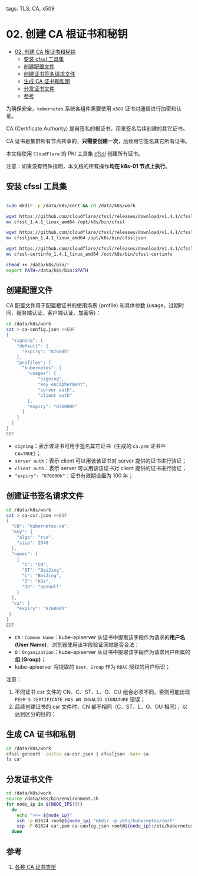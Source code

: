 tags: TLS, CA, x509

# 02. 创建 CA 根证书和秘钥

<!-- TOC -->

- [02. 创建 CA 根证书和秘钥](#02-创建-ca-根证书和秘钥)
    - [安装 cfssl 工具集](#安装-cfssl-工具集)
    - [创建配置文件](#创建配置文件)
    - [创建证书签名请求文件](#创建证书签名请求文件)
    - [生成 CA 证书和私钥](#生成-ca-证书和私钥)
    - [分发证书文件](#分发证书文件)
    - [参考](#参考)

<!-- /TOC -->

为确保安全，`kubernetes` 系统各组件需要使用 `x509` 证书对通信进行加密和认证。

CA (Certificate Authority) 是自签名的根证书，用来签名后续创建的其它证书。

CA 证书是集群所有节点共享的，**只需要创建一次**，后续用它签名其它所有证书。

本文档使用 `CloudFlare` 的 PKI 工具集 [cfssl](https://github.com/cloudflare/cfssl) 创建所有证书。

注意：如果没有特殊指明，本文档的所有操作**均在 k8s-01 节点上执行**。

## 安装 cfssl 工具集

``` bash

sudo mkdir -p /data/k8s/cert && cd /data/k8s/work

wget https://github.com/cloudflare/cfssl/releases/download/v1.4.1/cfssl_1.4.1_linux_amd64
mv cfssl_1.4.1_linux_amd64 /opt/k8s/bin/cfssl

wget https://github.com/cloudflare/cfssl/releases/download/v1.4.1/cfssljson_1.4.1_linux_amd64
mv cfssljson_1.4.1_linux_amd64 /opt/k8s/bin/cfssljson

wget https://github.com/cloudflare/cfssl/releases/download/v1.4.1/cfssl-certinfo_1.4.1_linux_amd64
mv cfssl-certinfo_1.4.1_linux_amd64 /opt/k8s/bin/cfssl-certinfo

chmod +x /data/k8s/bin/*
export PATH=/data/k8s/bin:$PATH
```

## 创建配置文件

CA 配置文件用于配置根证书的使用场景 (profile) 和具体参数 (usage，过期时间、服务端认证、客户端认证、加密等)：

``` bash
cd /data/k8s/work
cat > ca-config.json <<EOF
{
  "signing": {
    "default": {
      "expiry": "87600h"
    },
    "profiles": {
      "kubernetes": {
        "usages": [
            "signing",
            "key encipherment",
            "server auth",
            "client auth"
        ],
        "expiry": "876000h"
      }
    }
  }
}
EOF
```
+ `signing`：表示该证书可用于签名其它证书（生成的 `ca.pem` 证书中 `CA=TRUE`）；
+ `server auth`：表示 client 可以用该该证书对 server 提供的证书进行验证；
+ `client auth`：表示 server 可以用该该证书对 client 提供的证书进行验证；
+ `"expiry": "876000h"`：证书有效期设置为 100 年；

## 创建证书签名请求文件

``` bash
cd /data/k8s/work
cat > ca-csr.json <<EOF
{
  "CN": "kubernetes-ca",
  "key": {
    "algo": "rsa",
    "size": 2048
  },
  "names": [
    {
      "C": "CN",
      "ST": "BeiJing",
      "L": "BeiJing",
      "O": "k8s",
      "OU": "opsnull"
    }
  ],
  "ca": {
    "expiry": "876000h"
 }
}
EOF
```
+ `CN：Common Name`：kube-apiserver 从证书中提取该字段作为请求的**用户名 (User Name)**，浏览器使用该字段验证网站是否合法；
+ `O：Organization`：kube-apiserver 从证书中提取该字段作为请求用户所属的**组 (Group)**；
+ kube-apiserver 将提取的 `User、Group` 作为 `RBAC` 授权的用户标识；

注意：
1. 不同证书 csr 文件的 CN、C、ST、L、O、OU 组合必须不同，否则可能出现 `PEER'S CERTIFICATE HAS AN INVALID SIGNATURE` 错误；
2. 后续创建证书的 csr 文件时，CN 都不相同（C、ST、L、O、OU 相同），以达到区分的目的；

## 生成 CA 证书和私钥

``` bash
cd /data/k8s/work
cfssl gencert -initca ca-csr.json | cfssljson -bare ca
ls ca*
```

## 分发证书文件

``` bash
cd /data/k8s/work
source /data/k8s/bin/environment.sh
for node_ip in ${NODE_IPS[@]}
  do
    echo ">>> ${node_ip}"
    ssh -p 61624 root@${node_ip} "mkdir -p /etc/kubernetes/cert"
    scp -P 61624 ca*.pem ca-config.json root@${node_ip}:/etc/kubernetes/cert
  done
```

## 参考

1. [各种 CA 证书类型](https://github.com/kubernetes-incubator/apiserver-builder/blob/master/docs/concepts/auth.md)